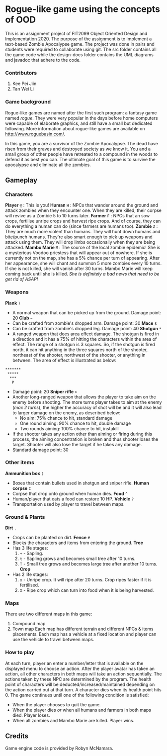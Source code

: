 # Rogue-like game using the concepts of OOD
This is an assignment project of FIT2099 Object Oriented Design and Implementation 2020. The purpose of the assignment is to implement a text-based Zombie Apocalypse game. The project was done in pairs and students were required to collaborate using git. The src folder contains all the game code while the design-docs folder contains the UML diagrams and javadoc that adhere to the code.

### Contributors
1. Kee Pei Jiin
2. Tan Wei Li

### Game background
Rogue-like games are named after the first such program: a fantasy game named *rogue*. They were very popular in the days before home computers were capable of elaborate graphics, and still have a small but dedicated following. More information about rogue-like games are available on <http://www.roguebasin.com/>.

In this game, you are a survivor of the Zombie Apocalypse. The dead have risen from their graves and destroyed society as we know it. You and a small group of other people have retreated to a compound in the woods to defend it as best you can. The ultimate goal of this game is to survive the apocalypse and eliminate all the zombies.

## Gameplay
### Characters
**Player** `@`
: This is you!
**Human** `H` 
: NPCs that wander around the ground and attack zombies when they encounter one. When they are killed, their corpse will revive as a Zombie 5 to 10 turns later.
**Farmer** `F` 
: NPCs that an sow crops, fertilise unripe crops and harvest ripe crops. And of course, they can do everything a human can do (since farmers are humans too).
**Zombie** `Z` 
: They are much more violent than humans. They will hunt down humans and bite/punch humans. They're also smart enough to pick up weapons and attack using them. They will drop limbs occasionally when they are being attacked.
**Mambo Marie** `M` 
: The source of the local zombie epidemic! She is a mysterious Voodoo priestess that will appear out of nowhere. If she is currently not on the map, she has a 5% chance per turn of appearing. After her appearance, she will chant and summon 5 more zombies every 10 turns. If she is not killed, she will vanish after 30 turns. Mambo Marie will keep coming back until she is killed. *She is definitely a bad news that need to be get rid of ASAP!*

### Weapons
**Plank** `)`
- A normal weapon that can be picked up from the ground. Damage point: 20
**Club** `~` 
- Can be crafted from zombie's dropped arm. Damage point: 30
**Mace** `$`
- Can be crafted from zombie's dropped leg. Damage point: 40
**Shotgun** `*`
- A ranged weapon that does area effect damage. The shotgun is fired in a direction and it has a 75% of hitting the characters within the area of effect. The range of a shotgun is 3 squares. So, if the shotgun is fired north, it can hit anything in the three squares north of the shooter, northeast of the shooter, northwest of the shooter, or anything in between. The area of effect is illustrated as below:
```
*******
 *****
  ***
   P
```
- Damage point: 20
**Sniper rifle** `>`
- Another long-ranged weapon that allows the player to take aim on the enemy before shooting. The more turns player takes to aim at the enemy (*max 2 turns*), the higher the accuracy of shot will be and it will also lead to larger damage on the enemy, as described below:
  - No aim: 75% chance to hit, standard damage 
  - One round aiming: 90% chance to hit, double damage
  - Two rounds aiming: 100% chance to hit, instakill
- If the shooter takes any action other than aiming or firing during this process, the aiming concentration is broken and thus shooter loses the target. Shooter will also lose the target if he takes any damage.
- Standard damage point: 30

### Other items
**Ammunition box** `(`
- Boxes that contain bullets used in shotgun and sniper rifle.
**Human corpse** `C`
- Corpse that drop onto ground when human dies.
**Food** `^`
- Human/player that eats a food can restore 10 HP.
**Vehicle** `?`
- Transportation used by player to travel between maps.

### Ground & Plants
**Dirt** `.`
- Crops can be planted on dirt.
**Fence** `#`
- Blocks the characters and items from entering the ground.
**Tree**
- Has 3 life stages:
  1. `+` - Sapling.
  2. `t` - Sapling grows and becomes small tree after 10 turns.
  3. `T` - Small tree grows and becomes large tree after another 10 turns.
**Crop** 
- Has 2 life stages:
  1. `x` - Unripe crop. It will ripe after 20 turns. Crop ripes faster if it is fertilised.
  2. `X` - Ripe crop which can turn into food when it is being harvested.

### Maps
There are two different maps in this game:
1. Compound map
2. Town map
Each map has different terrain and different NPCs & items placements. Each map has a vehicle at a fixed location and player can use the vehicle to travel between maps.

### How to play
At each turn, player an enter a number/letter that is available on the displayed menu to choose an action. After the player avatar has taken an action, all other characters in both maps will take an action sequentially. The actions taken by these NPC are determined by the program. The health point of characters will be deducted/increased/maintained depending on the action carried out at that turn. A character dies when its health point hits 0.
The game continues until one of the following condition is satisfied:
- When the player chooses to quit the game.
- When the player dies *or* when all humans and farmers in both maps died. Player loses.
- When all zombies and Mambo Marie are killed. Player wins.

## Credits
Game engine code is provided by Robyn McNamara.
